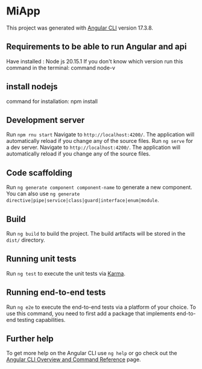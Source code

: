 # MiApp

This project was generated with [Angular CLI](https://github.com/angular/angular-cli) version 17.3.8.


## Requirements to be able to run Angular and api
Have installed : Node js 20.15.1 If you don't know which version run this command in the terminal: command node-v

## install nodejs
command for installation: npm install


## Development server
Run `npm rnu start`  Navigate to `http://localhost:4200/`. The application will automatically reload if you change any of the source files.
Run `ng serve` for a dev server. Navigate to `http://localhost:4200/`. The application will automatically reload if you change any of the source files.

## Code scaffolding

Run `ng generate component component-name` to generate a new component. You can also use `ng generate directive|pipe|service|class|guard|interface|enum|module`.

## Build

Run `ng build` to build the project. The build artifacts will be stored in the `dist/` directory.

## Running unit tests

Run `ng test` to execute the unit tests via [Karma](https://karma-runner.github.io).

## Running end-to-end tests

Run `ng e2e` to execute the end-to-end tests via a platform of your choice. To use this command, you need to first add a package that implements end-to-end testing capabilities.

## Further help

To get more help on the Angular CLI use `ng help` or go check out the [Angular CLI Overview and Command Reference](https://angular.io/cli) page.
